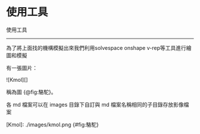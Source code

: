 使用工具
===

使用工具


---

為了將上面找的機構模擬出來我們利用solvespace onshape v-rep等工具進行繪圖和模擬

有一張圖片：

![Kmol][]

稱為圖 {@fig:駱駝}。

各 md 檔案可以在 images 目錄下自訂與 md 檔案名稱相同的子目錄存放影像檔案

[Kmol]: ./images/kmol.png {#fig:駱駝}

